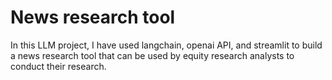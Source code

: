 # News research tool

In this LLM project, I  have used langchain, openai API, and streamlit to build a news research tool that can be used by equity research analysts to conduct their research. 
